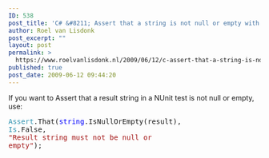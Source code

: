 ```yaml
---
ID: 538
post_title: 'C# &#8211; Assert that a string is not null or empty with NUnit'
author: Roel van Lisdonk
post_excerpt: ""
layout: post
permalink: >
  https://www.roelvanlisdonk.nl/2009/06/12/c-assert-that-a-string-is-not-null-or-empty-with-nunit/
published: true
post_date: 2009-06-12 09:44:20
---
```

If you want to Assert that a result string in a NUnit test is not null or empty, use:   <pre class="code"><span style="color: #2b91af">Assert</span>.That(<span style="color: blue">string</span>.IsNullOrEmpty(result), <span style="color: #2b91af">Is</span>.False, <span style="color: #a31515">&quot;Result string must not be null or empty&quot;</span>);</pre>
<a href="http://11011.net/software/vspaste"></a>
